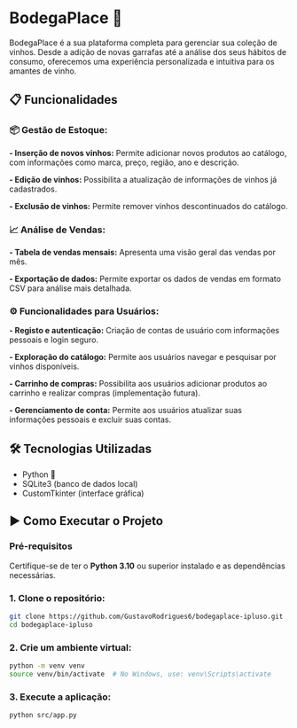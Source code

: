 # BodegaPlace 🍷

BodegaPlace é a sua plataforma completa para gerenciar sua coleção de vinhos. Desde a adição de novas garrafas até a análise dos seus hábitos de consumo, oferecemos uma experiência personalizada e intuitiva para os amantes de vinho.

## 📋 Funcionalidades

### 📦 Gestão de Estoque:
**- Inserção de novos vinhos:** Permite adicionar novos produtos ao catálogo, com informações como marca, preço, região, ano e descrição.

**- Edição de vinhos:** Possibilita a atualização de informações de vinhos já cadastrados.

**- Exclusão de vinhos:** Permite remover vinhos descontinuados do catálogo.
### 📈 Análise de Vendas:
**- Tabela de vendas mensais:** Apresenta uma visão geral das vendas por mês.

**- Exportação de dados:** Permite exportar os dados de vendas em formato CSV para análise mais detalhada.
### ⚙️ Funcionalidades para Usuários:
**- Registo e autenticação:** Criação de contas de usuário com informações pessoais e login seguro.

**- Exploração do catálogo:** Permite aos usuários navegar e pesquisar por vinhos disponíveis.

**- Carrinho de compras:** Possibilita aos usuários adicionar produtos ao carrinho e realizar compras (implementação futura).

**- Gerenciamento de conta:** Permite aos usuários atualizar suas informações pessoais e excluir suas contas.

## 🛠️ Tecnologias Utilizadas

- Python 🐍
- SQLite3 (banco de dados local)
- CustomTkinter (interface gráfica)

## ▶️ Como Executar o Projeto

### Pré-requisitos

Certifique-se de ter o **Python 3.10** ou superior instalado e as dependências necessárias.

### 1. Clone o repositório:

```bash
git clone https://github.com/GustavoRodrigues6/bodegaplace-ipluso.git
cd bodegaplace-ipluso
```

### 2. Crie um ambiente virtual:

```bash
python -m venv venv
source venv/bin/activate  # No Windows, use: venv\Scripts\activate
```

### 3. Execute a aplicação:

```bash
python src/app.py
```
